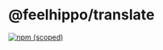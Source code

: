 # @feelhippo/translate

[![ npm (scoped) ](https://img.shields.io/badge/npm-v1.0.0-blue)](https://github.com/FeelHippo/npm-translate-module)

